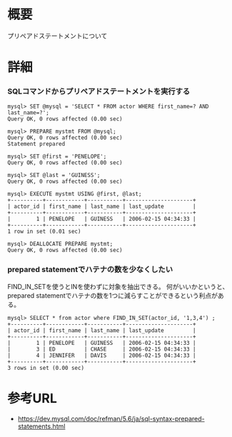 # 概要
プリペアドステートメントについて

# 詳細

### SQLコマンドからプリペアドステートメントを実行する

```
mysql> SET @mysql = 'SELECT * FROM actor WHERE first_name=? AND last_name=?';
Query OK, 0 rows affected (0.00 sec)

mysql> PREPARE mystmt FROM @mysql;
Query OK, 0 rows affected (0.00 sec)
Statement prepared

mysql> SET @first = 'PENELOPE';
Query OK, 0 rows affected (0.00 sec)

mysql> SET @last = 'GUINESS';
Query OK, 0 rows affected (0.00 sec)

mysql> EXECUTE mystmt USING @first, @last;
+----------+------------+-----------+---------------------+
| actor_id | first_name | last_name | last_update         |
+----------+------------+-----------+---------------------+
|        1 | PENELOPE   | GUINESS   | 2006-02-15 04:34:33 |
+----------+------------+-----------+---------------------+
1 row in set (0.01 sec)

mysql> DEALLOCATE PREPARE mystmt;
Query OK, 0 rows affected (0.00 sec)
```

### prepared statementでハテナの数を少なくしたい
FIND_IN_SETを使うとINを使わずに対象を抽出できる。
何がいいかというと、prepared statementでハテナの数を1つに減らすことができるという利点がある。
```
mysql> SELECT * from actor where FIND_IN_SET(actor_id, '1,3,4') ;
+----------+------------+-----------+---------------------+
| actor_id | first_name | last_name | last_update         |
+----------+------------+-----------+---------------------+
|        1 | PENELOPE   | GUINESS   | 2006-02-15 04:34:33 |
|        3 | ED         | CHASE     | 2006-02-15 04:34:33 |
|        4 | JENNIFER   | DAVIS     | 2006-02-15 04:34:33 |
+----------+------------+-----------+---------------------+
3 rows in set (0.00 sec)
```

# 参考URL
- https://dev.mysql.com/doc/refman/5.6/ja/sql-syntax-prepared-statements.html
